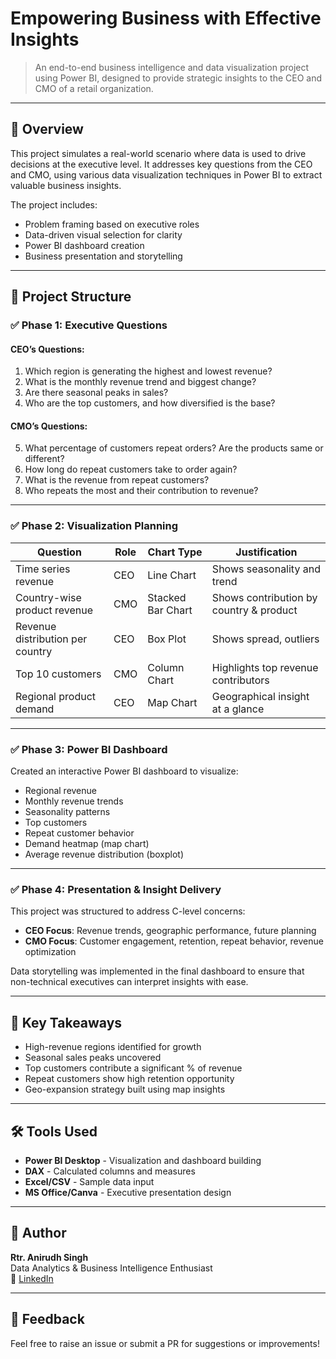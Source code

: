 # Empowering Business with Effective Insights

> An end-to-end business intelligence and data visualization project using Power BI, designed to provide strategic insights to the CEO and CMO of a retail organization.

---

## 📌 Overview

This project simulates a real-world scenario where data is used to drive decisions at the executive level. It addresses key questions from the CEO and CMO, using various data visualization techniques in Power BI to extract valuable business insights.

The project includes:
- Problem framing based on executive roles
- Data-driven visual selection for clarity
- Power BI dashboard creation
- Business presentation and storytelling

---

## 🧩 Project Structure

### ✅ Phase 1: Executive Questions

#### CEO’s Questions:
1. Which region is generating the highest and lowest revenue?
2. What is the monthly revenue trend and biggest change?
3. Are there seasonal peaks in sales?
4. Who are the top customers, and how diversified is the base?

#### CMO’s Questions:
5. What percentage of customers repeat orders? Are the products same or different?
6. How long do repeat customers take to order again?
7. What is the revenue from repeat customers?
8. Who repeats the most and their contribution to revenue?

---

### ✅ Phase 2: Visualization Planning

| Question | Role | Chart Type | Justification |
|---------|------|------------|----------------|
| Time series revenue | CEO | Line Chart | Shows seasonality and trend |
| Country-wise product revenue | CMO | Stacked Bar Chart | Shows contribution by country & product |
| Revenue distribution per country | CEO | Box Plot | Shows spread, outliers |
| Top 10 customers | CMO | Column Chart | Highlights top revenue contributors |
| Regional product demand | CEO | Map Chart | Geographical insight at a glance |

---

### ✅ Phase 3: Power BI Dashboard

Created an interactive Power BI dashboard to visualize:
- Regional revenue
- Monthly revenue trends
- Seasonality patterns
- Top customers
- Repeat customer behavior
- Demand heatmap (map chart)
- Average revenue distribution (boxplot)

---

### ✅ Phase 4: Presentation & Insight Delivery

This project was structured to address C-level concerns:

- **CEO Focus**: Revenue trends, geographic performance, future planning
- **CMO Focus**: Customer engagement, retention, repeat behavior, revenue optimization

Data storytelling was implemented in the final dashboard to ensure that non-technical executives can interpret insights with ease.

---

## 🧠 Key Takeaways

- High-revenue regions identified for growth
- Seasonal sales peaks uncovered
- Top customers contribute a significant % of revenue
- Repeat customers show high retention opportunity
- Geo-expansion strategy built using map insights

---

## 🛠 Tools Used

- **Power BI Desktop** - Visualization and dashboard building
- **DAX** - Calculated columns and measures
- **Excel/CSV** - Sample data input
- **MS Office/Canva** - Executive presentation design

---

## 👤 Author

**Rtr. Anirudh Singh**  
Data Analytics & Business Intelligence Enthusiast  
🔗 [LinkedIn](https://www.linkedin.com)

---

## 💬 Feedback

Feel free to raise an issue or submit a PR for suggestions or improvements!

